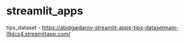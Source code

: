 # streamlit_apps
tips_dataset - https://abidgaidarov-streamlit-apps-tips-datasetmain-l9dcz4.streamlitapp.com/
